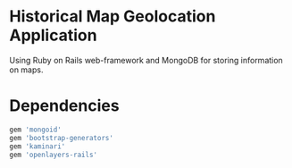# Historical Map Geolocation Application

Using Ruby on Rails web-framework and MongoDB for storing information on maps.

# Dependencies

```ruby
gem 'mongoid'
gem 'bootstrap-generators'
gem 'kaminari'
gem 'openlayers-rails'
```
